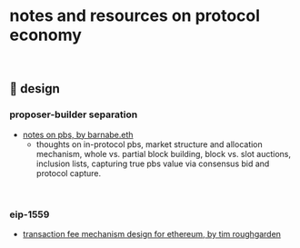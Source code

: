 # notes and resources on protocol economy

<br>


## 🛵 design

### proposer-builder separation

* [notes on pbs, by barnabe.eth](https://barnabe.substack.com/p/pbs)
  - thoughts on in-protocol pbs, market structure and allocation mechanism, whole vs. partial block building, block vs. slot auctions, inclusion lists, capturing true pbs value via consensus bid and protocol capture.


<br>

### eip-1559

* [transaction fee mechanism design for ethereum, by tim roughgarden](https://timroughgarden.org/papers/eip1559.pdf)
